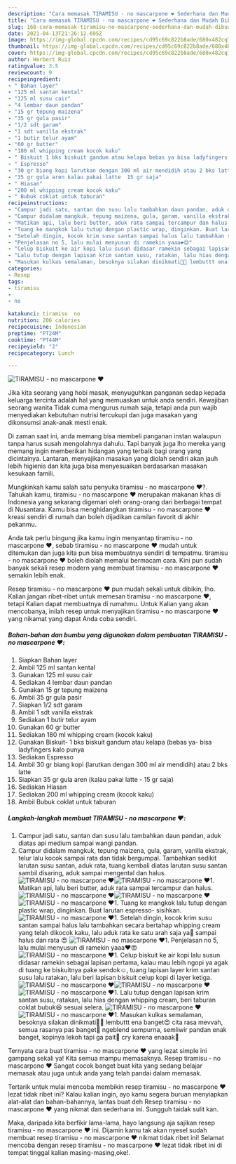 ```yaml
---
description: "Cara memasak TIRAMISU - no mascarpone ❤️ Sederhana dan Mudah Dibuat"
title: "Cara memasak TIRAMISU - no mascarpone ❤️ Sederhana dan Mudah Dibuat"
slug: 168-cara-memasak-tiramisu-no-mascarpone-sederhana-dan-mudah-dibuat
date: 2021-04-13T21:26:12.695Z
image: https://img-global.cpcdn.com/recipes/cd95c69c822b8ade/680x482cq70/tiramisu-no-mascarpone-❤️-foto-resep-utama.jpg
thumbnail: https://img-global.cpcdn.com/recipes/cd95c69c822b8ade/680x482cq70/tiramisu-no-mascarpone-❤️-foto-resep-utama.jpg
cover: https://img-global.cpcdn.com/recipes/cd95c69c822b8ade/680x482cq70/tiramisu-no-mascarpone-❤️-foto-resep-utama.jpg
author: Herbert Ruiz
ratingvalue: 3.5
reviewcount: 9
recipeingredient:
- " Bahan layer"
- "125 ml santan kental"
- "125 ml susu cair"
- "4 lembar daun pandan"
- "15 gr tepung maizena"
- "35 gr gula pasir"
- "1/2 sdt garam"
- "1 sdt vanilla ekstrak"
- "1 butir telur ayam"
- "60 gr butter"
- "180 ml whipping cream kocok kaku"
- " Biskuit 1 bks biskuit gandum atau kelapa bebas ya bisa ladyfingers kalo punya"
- " Espresso"
- "30 gr biang kopi larutkan dengan 300 ml air mendidih atau 2 bks latte"
- "35 gr gula aren kalau pakai latte  15 gr saja"
- " Hiasan"
- "200 ml whipping cream kocok kaku"
- " Bubuk coklat untuk taburan"
recipeinstructions:
- "Campur jadi satu, santan dan susu lalu tambahkan daun pandan, aduk diatas api medium sampai wangi pandan."
- "Campur didalam mangkuk, tepung maizena, gula, garam, vanilla ekstrak, telur lalu kocok sampai rata dan tidak bergumpal. Tambahkan sedikit larutan susu santan, aduk rata, tuang kembali diatas larutan susu santan sambil disaring, aduk sampai mengental dan halus."
- "Matikan api, lalu beri butter, aduk rata sampai tercampur dan halus."
- "Tuang ke mangkok lalu tutup dengan plastic wrap, dinginkan. Buat larutan espresso- sisihkan."
- "Setelah dingin, kocok krim susu santan sampai halus lalu tambahkan secara bertahap whipping cream yang telah dikocok kaku, lalu aduk rata ke satu arah saja ya🤩 sampai halus dan rata 😍"
- "Penjelasan no 5, lalu mulai menyusun di ramekin yaaa❤️😍"
- "Celup biskuit ke air kopi lalu susun didasar ramekin sebagai lapisan pertama, kalau mau lebih ngopi ya agak di tuang ke biskuitnya pake sendok☺️, tuang lapisan layer krim santan susu lalu ratakan, lalu beri lapisan biskuit celup kopi di layer ketiga."
- "Lalu tutup dengan lapisan krim santan susu, ratakan, lalu hias dengan whipping cream, beri taburan coklat bubuk😆 sesuai selera."
- "Masukan kulkas semalaman, besoknya silakan dinikmati🤩😍 lembuttt ena banget😍 cita rasa mevvah, semua rasanya pas banget🥺 ngeblend sempurna, semliwir pandan enak banget, kopinya lekoh tapi ga pait🥺 cry karena enaaak🤤"
categories:
- Resep
tags:
- tiramisu
- 
- no

katakunci: tiramisu  no 
nutrition: 206 calories
recipecuisine: Indonesian
preptime: "PT24M"
cooktime: "PT44M"
recipeyield: "2"
recipecategory: Lunch

---
```



![TIRAMISU - no mascarpone ❤️](https://img-global.cpcdn.com/recipes/cd95c69c822b8ade/680x482cq70/tiramisu-no-mascarpone-❤️-foto-resep-utama.jpg)

Jika kita seorang yang hobi masak, menyuguhkan panganan sedap kepada keluarga tercinta adalah hal yang memuaskan untuk anda sendiri. Kewajiban seorang  wanita Tidak cuma mengurus rumah saja, tetapi anda pun wajib menyediakan kebutuhan nutrisi tercukupi dan juga masakan yang dikonsumsi anak-anak mesti enak.

Di zaman  saat ini, anda memang bisa membeli panganan instan walaupun tanpa harus susah mengolahnya dahulu. Tapi banyak juga lho mereka yang memang ingin memberikan hidangan yang terbaik bagi orang yang dicintainya. Lantaran, menyajikan masakan yang diolah sendiri akan jauh lebih higienis dan kita juga bisa menyesuaikan berdasarkan masakan kesukaan famili. 



Mungkinkah kamu salah satu penyuka tiramisu - no mascarpone ❤️?. Tahukah kamu, tiramisu - no mascarpone ❤️ merupakan makanan khas di Indonesia yang sekarang digemari oleh orang-orang dari berbagai tempat di Nusantara. Kamu bisa menghidangkan tiramisu - no mascarpone ❤️ kreasi sendiri di rumah dan boleh dijadikan camilan favorit di akhir pekanmu.

Anda tak perlu bingung jika kamu ingin menyantap tiramisu - no mascarpone ❤️, sebab tiramisu - no mascarpone ❤️ mudah untuk ditemukan dan juga kita pun bisa membuatnya sendiri di tempatmu. tiramisu - no mascarpone ❤️ boleh diolah memalui bermacam cara. Kini pun sudah banyak sekali resep modern yang membuat tiramisu - no mascarpone ❤️ semakin lebih enak.

Resep tiramisu - no mascarpone ❤️ pun mudah sekali untuk dibikin, lho. Kalian jangan ribet-ribet untuk memesan tiramisu - no mascarpone ❤️, tetapi Kalian dapat membuatnya di rumahmu. Untuk Kalian yang akan mencobanya, inilah resep untuk menyajikan tiramisu - no mascarpone ❤️ yang nikamat yang dapat Anda coba sendiri.

<!--inarticleads1-->

##### Bahan-bahan dan bumbu yang digunakan dalam pembuatan TIRAMISU - no mascarpone ❤️:

1. Siapkan  Bahan layer
1. Ambil 125 ml santan kental
1. Gunakan 125 ml susu cair
1. Sediakan 4 lembar daun pandan
1. Gunakan 15 gr tepung maizena
1. Ambil 35 gr gula pasir
1. Siapkan 1/2 sdt garam
1. Ambil 1 sdt vanilla ekstrak
1. Sediakan 1 butir telur ayam
1. Gunakan 60 gr butter
1. Sediakan 180 ml whipping cream (kocok kaku)
1. Gunakan  Biskuit- 1 bks biskuit gandum atau kelapa (bebas ya- bisa ladyfingers kalo punya
1. Sediakan  Espresso
1. Ambil 30 gr biang kopi (larutkan dengan 300 ml air mendidih) atau 2 bks latte
1. Siapkan 35 gr gula aren (kalau pakai latte - 15 gr saja)
1. Sediakan  Hiasan
1. Sediakan 200 ml whipping cream (kocok kaku)
1. Ambil  Bubuk coklat untuk taburan




<!--inarticleads2-->

##### Langkah-langkah membuat TIRAMISU - no mascarpone ❤️:

1. Campur jadi satu, santan dan susu lalu tambahkan daun pandan, aduk diatas api medium sampai wangi pandan.
1. Campur didalam mangkuk, tepung maizena, gula, garam, vanilla ekstrak, telur lalu kocok sampai rata dan tidak bergumpal. Tambahkan sedikit larutan susu santan, aduk rata, tuang kembali diatas larutan susu santan sambil disaring, aduk sampai mengental dan halus.
<img src="//assets-global.cpcdn.com/assets/icons/button_play-2c75c40dde080a61004c1f40b05d8f140eaff45d7e9e6481dc71c63d2e7c4909.png" alt="TIRAMISU - no mascarpone ❤️"><img src="//assets-global.cpcdn.com/assets/icons/button_play-2c75c40dde080a61004c1f40b05d8f140eaff45d7e9e6481dc71c63d2e7c4909.png" alt="TIRAMISU - no mascarpone ❤️">1. Matikan api, lalu beri butter, aduk rata sampai tercampur dan halus.
<img src="//assets-global.cpcdn.com/assets/icons/button_play-2c75c40dde080a61004c1f40b05d8f140eaff45d7e9e6481dc71c63d2e7c4909.png" alt="TIRAMISU - no mascarpone ❤️"><img src="//assets-global.cpcdn.com/assets/icons/button_play-2c75c40dde080a61004c1f40b05d8f140eaff45d7e9e6481dc71c63d2e7c4909.png" alt="TIRAMISU - no mascarpone ❤️"><img src="//assets-global.cpcdn.com/assets/icons/button_play-2c75c40dde080a61004c1f40b05d8f140eaff45d7e9e6481dc71c63d2e7c4909.png" alt="TIRAMISU - no mascarpone ❤️">1. Tuang ke mangkok lalu tutup dengan plastic wrap, dinginkan. Buat larutan espresso- sisihkan.
<img src="//assets-global.cpcdn.com/assets/icons/button_play-2c75c40dde080a61004c1f40b05d8f140eaff45d7e9e6481dc71c63d2e7c4909.png" alt="TIRAMISU - no mascarpone ❤️">1. Setelah dingin, kocok krim susu santan sampai halus lalu tambahkan secara bertahap whipping cream yang telah dikocok kaku, lalu aduk rata ke satu arah saja ya🤩 sampai halus dan rata 😍
<img src="//assets-global.cpcdn.com/assets/icons/button_play-2c75c40dde080a61004c1f40b05d8f140eaff45d7e9e6481dc71c63d2e7c4909.png" alt="TIRAMISU - no mascarpone ❤️">1. Penjelasan no 5, lalu mulai menyusun di ramekin yaaa❤️😍
<img src="//assets-global.cpcdn.com/assets/icons/button_play-2c75c40dde080a61004c1f40b05d8f140eaff45d7e9e6481dc71c63d2e7c4909.png" alt="TIRAMISU - no mascarpone ❤️">1. Celup biskuit ke air kopi lalu susun didasar ramekin sebagai lapisan pertama, kalau mau lebih ngopi ya agak di tuang ke biskuitnya pake sendok☺️, tuang lapisan layer krim santan susu lalu ratakan, lalu beri lapisan biskuit celup kopi di layer ketiga.
<img src="//assets-global.cpcdn.com/assets/icons/button_play-2c75c40dde080a61004c1f40b05d8f140eaff45d7e9e6481dc71c63d2e7c4909.png" alt="TIRAMISU - no mascarpone ❤️"><img src="//assets-global.cpcdn.com/assets/icons/button_play-2c75c40dde080a61004c1f40b05d8f140eaff45d7e9e6481dc71c63d2e7c4909.png" alt="TIRAMISU - no mascarpone ❤️"><img src="//assets-global.cpcdn.com/assets/icons/button_play-2c75c40dde080a61004c1f40b05d8f140eaff45d7e9e6481dc71c63d2e7c4909.png" alt="TIRAMISU - no mascarpone ❤️">1. Lalu tutup dengan lapisan krim santan susu, ratakan, lalu hias dengan whipping cream, beri taburan coklat bubuk😆 sesuai selera.
<img src="//assets-global.cpcdn.com/assets/icons/button_play-2c75c40dde080a61004c1f40b05d8f140eaff45d7e9e6481dc71c63d2e7c4909.png" alt="TIRAMISU - no mascarpone ❤️"><img src="//assets-global.cpcdn.com/assets/icons/button_play-2c75c40dde080a61004c1f40b05d8f140eaff45d7e9e6481dc71c63d2e7c4909.png" alt="TIRAMISU - no mascarpone ❤️">1. Masukan kulkas semalaman, besoknya silakan dinikmati🤩😍 lembuttt ena banget😍 cita rasa mevvah, semua rasanya pas banget🥺 ngeblend sempurna, semliwir pandan enak banget, kopinya lekoh tapi ga pait🥺 cry karena enaaak🤤




Ternyata cara buat tiramisu - no mascarpone ❤️ yang lezat simple ini gampang sekali ya! Kita semua mampu memasaknya. Resep tiramisu - no mascarpone ❤️ Sangat cocok banget buat kita yang sedang belajar memasak atau juga untuk anda yang telah pandai dalam memasak.

Tertarik untuk mulai mencoba membikin resep tiramisu - no mascarpone ❤️ lezat tidak ribet ini? Kalau kalian ingin, ayo kamu segera buruan menyiapkan alat-alat dan bahan-bahannya, lantas buat deh Resep tiramisu - no mascarpone ❤️ yang nikmat dan sederhana ini. Sungguh taidak sulit kan. 

Maka, daripada kita berfikir lama-lama, hayo langsung aja sajikan resep tiramisu - no mascarpone ❤️ ini. Dijamin kamu tak akan nyesel sudah membuat resep tiramisu - no mascarpone ❤️ nikmat tidak ribet ini! Selamat mencoba dengan resep tiramisu - no mascarpone ❤️ lezat tidak ribet ini di tempat tinggal kalian masing-masing,oke!.

